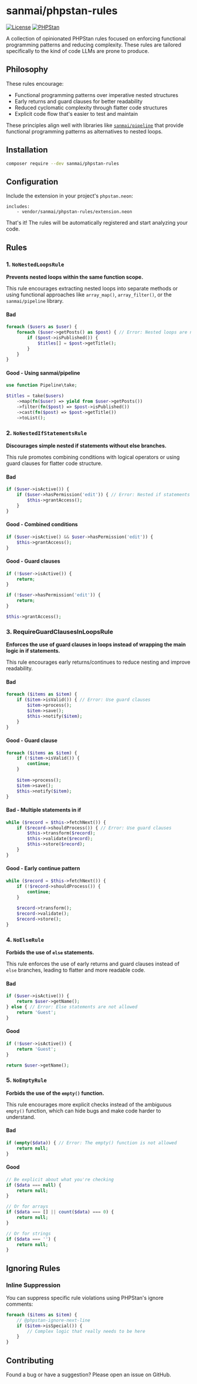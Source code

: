 # sanmai/phpstan-rules

[![License](https://img.shields.io/badge/license-Apache%202.0-blue.svg)](LICENSE)
[![PHPStan](https://img.shields.io/badge/PHPStan-max%20level-brightgreen.svg)](https://phpstan.org/)

A collection of opinionated PHPStan rules focused on enforcing functional programming patterns and reducing complexity. These rules are tailored specifically to the kind of code LLMs are prone to produce.

## Philosophy

These rules encourage:
- Functional programming patterns over imperative nested structures
- Early returns and guard clauses for better readability
- Reduced cyclomatic complexity through flatter code structures
- Explicit code flow that's easier to test and maintain

These principles align well with libraries like [`sanmai/pipeline`](https://github.com/sanmai/pipeline) that provide functional programming patterns as alternatives to nested loops.

## Installation

```bash
composer require --dev sanmai/phpstan-rules
```

## Configuration

Include the extension in your project's `phpstan.neon`:

```neon
includes:
    - vendor/sanmai/phpstan-rules/extension.neon
```

That's it! The rules will be automatically registered and start analyzing your code.

## Rules

### 1. `NoNestedLoopsRule`

**Prevents nested loops within the same function scope.**

This rule encourages extracting nested loops into separate methods or using functional approaches like `array_map()`, `array_filter()`, or the `sanmai/pipeline` library.

#### Bad
```php
foreach ($users as $user) {
    foreach ($user->getPosts() as $post) { // Error: Nested loops are not allowed
        if ($post->isPublished()) {
            $titles[] = $post->getTitle();
        }
    }
}
```

#### Good - Using sanmai/pipeline
```php
use function Pipeline\take;

$titles = take($users)
    ->map(fn($user) => yield from $user->getPosts())
    ->filter(fn($post) => $post->isPublished())
    ->cast(fn($post) => $post->getTitle())
    ->toList();
```

### 2. `NoNestedIfStatementsRule`

**Discourages simple nested if statements without else branches.**

This rule promotes combining conditions with logical operators or using guard clauses for flatter code structure.

#### Bad
```php
if ($user->isActive()) {
    if ($user->hasPermission('edit')) { // Error: Nested if statements should be avoided
        $this->grantAccess();
    }
}
```

#### Good - Combined conditions
```php
if ($user->isActive() && $user->hasPermission('edit')) {
    $this->grantAccess();
}
```

#### Good - Guard clauses
```php
if (!$user->isActive()) {
    return;
}

if (!$user->hasPermission('edit')) {
    return;
}

$this->grantAccess();
```

### 3. RequireGuardClausesInLoopsRule

**Enforces the use of guard clauses in loops instead of wrapping the main logic in if statements.**

This rule encourages early returns/continues to reduce nesting and improve readability.

#### Bad
```php
foreach ($items as $item) {
    if ($item->isValid()) { // Error: Use guard clauses
        $item->process();
        $item->save();
        $this->notify($item);
    }
}
```

#### Good - Guard clause
```php
foreach ($items as $item) {
    if (!$item->isValid()) {
        continue;
    }
    
    $item->process();
    $item->save();
    $this->notify($item);
}
```

#### Bad - Multiple statements in if
```php
while ($record = $this->fetchNext()) {
    if ($record->shouldProcess()) { // Error: Use guard clauses
        $this->transform($record);
        $this->validate($record);
        $this->store($record);
    }
}
```

#### Good - Early continue pattern
```php
while ($record = $this->fetchNext()) {
    if (!$record->shouldProcess()) {
        continue;
    }
    
    $record->transform();
    $record->validate();
    $record->store();
}
```

### 4. `NoElseRule`

**Forbids the use of `else` statements.**

This rule enforces the use of early returns and guard clauses instead of `else` branches, leading to flatter and more readable code.

#### Bad
```php
if ($user->isActive()) {
    return $user->getName();
} else { // Error: Else statements are not allowed
    return 'Guest';
}
```

#### Good
```php
if (!$user->isActive()) {
    return 'Guest';
}

return $user->getName();
```

### 5. `NoEmptyRule`

**Forbids the use of the `empty()` function.**

This rule encourages more explicit checks instead of the ambiguous `empty()` function, which can hide bugs and make code harder to understand.

#### Bad
```php
if (empty($data)) { // Error: The empty() function is not allowed
    return null;
}
```

#### Good
```php
// Be explicit about what you're checking
if ($data === null) {
    return null;
}

// Or for arrays
if ($data === [] || count($data) === 0) {
    return null;
}

// Or for strings
if ($data === '') {
    return null;
}
```

## Ignoring Rules

### Inline Suppression

You can suppress specific rule violations using PHPStan's ignore comments:

```php
foreach ($items as $item) {
    // @phpstan-ignore-next-line
    if ($item->isSpecial()) {
        // Complex logic that really needs to be here
    }
}
```

## Contributing

Found a bug or have a suggestion? Please open an issue on GitHub.
